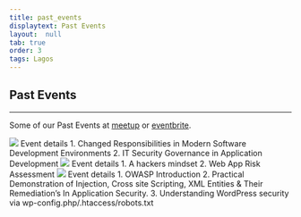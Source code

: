 ```yaml
---
title: past_events
displaytext: Past Events
layout:  null
tab: true
order: 3
tags: Lagos
---
```


## Past Events
---
Some of our Past Events at [meetup](https://www.meetup.com/OWASP-Lagos-Meetup-Group/events/past/) or [eventbrite](https://www.eventbrite.com/organizations/events/past). 

<img src="https://secure.meetupstatic.com/photos/event/c/8/4/highres_494763204.jpeg">
<bold>Event details</bold>
1. Changed Responsibilities in Modern Software Development Environments
2. IT Security Governance in Application Development

<img src="https://secure.meetupstatic.com/photos/event/4/c/4/d/highres_493819533.jpeg">
<bold>Event details</bold>
1. A hackers mindset
2. Web App Risk Assessment

<img src="https://secure.meetupstatic.com/photos/event/4/2/c/2/highres_493097090.jpeg">
<bold>Event details</bold>
1. OWASP Introduction
2. Practical Demonstration of Injection, Cross site Scripting, XML Entities & Their Remediation’s In Application Security.
3. Understanding WordPress security via wp-config.php/.htaccess/robots.txt
